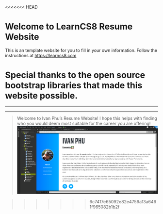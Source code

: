 <<<<<<< HEAD

# Welcome to LearnCS8 Resume Website

This is an template website for you to fill in your own information. Follow the instructions at https://learncs8.com

Special thanks to the open source bootstrap libraries that made this website possible. 
=======
---


---

<blockquote>
<p>Welcome to Ivan Phu’s Resume Website! I hope this helps with finding who you would deem most suitable for the career you are offering!<br>
<img src="img/preview.png" alt="This is a preview of the CS008 website"></p>
</blockquote>

>>>>>>> 6c7417e65092e82e4759a13a6461f965082b1b2f
